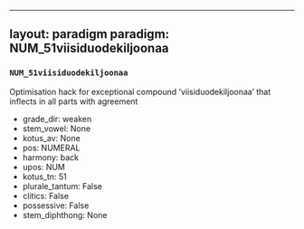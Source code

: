 
---
layout: paradigm
paradigm: NUM_51viisiduodekiljoonaa
---
### ` NUM_51viisiduodekiljoonaa `

Optimisation hack for exceptional compound ’viisiduodekiljoonaa’ that inflects in all parts with agreement
* grade_dir: weaken
* stem_vowel: None
* kotus_av: None
* pos: NUMERAL
* harmony: back
* upos: NUM
* kotus_tn: 51
* plurale_tantum: False
* clitics: False
* possessive: False
* stem_diphthong: None
